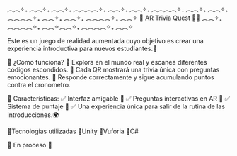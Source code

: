 ︵︵✧₊ ︵︵✧₊ ︵︵✧₊ ︵︵︵︵✧₊ ︵︵✧₊ ︵︵✧₊ ︵︵︵︵✧₊ ︵︵✧₊ ︵︵✧₊ ︵︵︵︵✧₊ ︵︵✧₊ ︵︵✧₊ ︵︵︵︵✧₊ ︵︵✧
🍓 AR Trivia Quest 📱🍓 ︵︵✧₊ ︵︵︵︵✧₊ ︵︵✧︵︵✧₊ ︵︵︵︵✧₊ ︵︵✧

Este es un juego de realidad aumentada cuyo objetivo es crear una experiencia introductiva para nuevos estudiantes.🍰

🏹 ¿Cómo funciona?
🎀 Explora en el mundo real y escanea diferentes códigos escondidos.
🎀 Cada QR mostrará una trivia única con preguntas emocionantes.
🎀 Responde correctamente y sigue acumulando puntos contra el cronometro.

🔹 Características:
✅ Interfaz amigable 🏁
✅ Preguntas interactivas en AR 📸
✅ Sistema de puntaje 🔢
✅ Una experiencia única para salir de la rutina de las introducciones.🌍

💭Tecnologías utilizadas
🍯Unity
🍯Vuforia
🍯C#

💌 En proceso 💌

